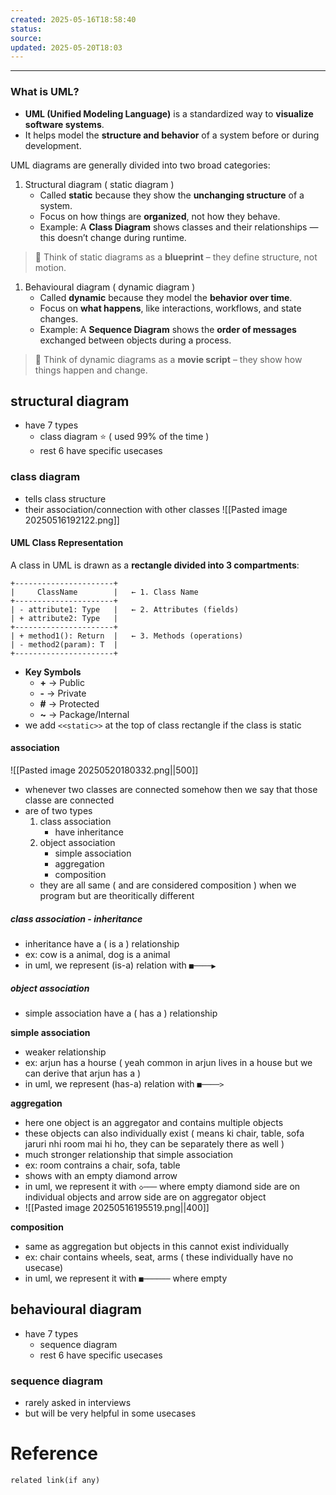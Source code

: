 ```yaml
---
created: 2025-05-16T18:58:40
status: 
source: 
updated: 2025-05-20T18:03
---
```

---

### What is UML?

- **UML (Unified Modeling Language)** is a standardized way to **visualize software systems**.
- It helps model the **structure and behavior** of a system before or during development.

UML diagrams are generally divided into two broad categories:
1. Structural diagram ( static diagram )
	- Called **static** because they show the **unchanging structure** of a system.
	- Focus on how things are **organized**, not how they behave.
	- Example: A **Class Diagram** shows classes and their relationships — this doesn’t change during runtime.

> 📌 Think of static diagrams as a **blueprint** – they define structure, not motion.

1. Behavioural diagram ( dynamic diagram )
	- Called **dynamic** because they model the **behavior over time**.
	- Focus on **what happens**, like interactions, workflows, and state changes.
	- Example: A **Sequence Diagram** shows the **order of messages** exchanged between objects during a process.

> 📌 Think of dynamic diagrams as a **movie script** – they show how things happen and change.


## structural diagram

- have 7 types
	- class diagram ⭐ ( used 99% of the time )
	- rest 6 have specific usecases

### class diagram

- tells class structure
- their association/connection with other classes
![[Pasted image 20250516192122.png]]

#### UML **Class Representation**

A class in UML is drawn as a **rectangle divided into 3 compartments**:
```pgsql
+----------------------+
|     ClassName        |   ← 1. Class Name
+----------------------+
| - attribute1: Type   |   ← 2. Attributes (fields)
| + attribute2: Type   |
+----------------------+
| + method1(): Return  |   ← 3. Methods (operations)
| - method2(param): T  |
+----------------------+
```

- **Key Symbols**
	- **+** → Public
	- **-** → Private
	- **#** → Protected
	- **~** → Package/Internal
- we add `<<static>>` at the top of class rectangle if the class is static

#### association

![[Pasted image 20250520180332.png||500]]

- whenever two classes are connected somehow then we say that those classe are connected
- are of two types
	1. class association
		- have inheritance
	2. object association
		- simple association
		- aggregation
		- composition
	- they are all same ( and are considered composition ) when we program but are theoritically different 


##### class association - inheritance

- inheritance have a ( is a ) relationship
- ex: cow is a animal, dog is a animal 
- in uml, we represent (is-a) relation with `■────▶`

##### object association  
- simple association have a ( has a ) relationship


**simple association**
- weaker relationship
- ex: arjun has a hourse ( yeah common in arjun lives in a house but we can derive that arjun has a )
- in uml, we represent (has-a) relation with `■────>`

**aggregation**
- here one object is an aggregator and contains multiple objects
- these objects can also individually exist ( means ki chair, table, sofa jaruri nhi room mai hi ho, they can be separately there as well )
- much stronger relationship that simple association
- ex: room contrains a chair, sofa, table
- shows with an empty diamond arrow
- in uml, we represent it with `◇───` where empty diamond side are on individual objects and arrow side are on aggregator object
- ![[Pasted image 20250516195519.png||400]]

**composition**
- same as aggregation but objects in this cannot exist individually
- ex: chair contains wheels, seat, arms ( these individually have no usecase)
- in uml, we represent it with `■──────` where empty 


## behavioural diagram

- have 7 types
	- sequence diagram 
	- rest 6 have specific usecases

### sequence diagram

- rarely asked in interviews
- but will be very helpful in some usecases

# Reference
`related link(if any)`

